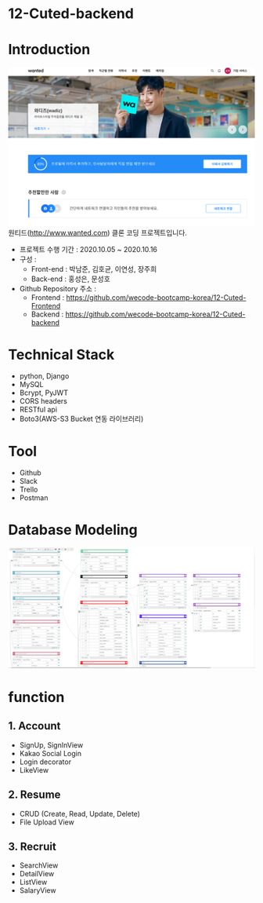 # 12-Cuted-backend

# Introduction
![](https://github.com/Mooniant/image/blob/main/wanted.png)
원티드(http://www.wanted.com) 클론 코딩 프로젝트입니다.
* 프로젝트 수행 기간 : 2020.10.05 ~ 2020.10.16
* 구성 : 
  * Front-end : 박남준, 김호균, 이연성, 장주희
  * Back-end  : 홍성은, 문성호
* Github Repository 주소 : 
  - Frontend : https://github.com/wecode-bootcamp-korea/12-Cuted-Frontend
  - Backend : https://github.com/wecode-bootcamp-korea/12-Cuted-backend
​
# Technical Stack
* python, Django
* MySQL
* Bcrypt, PyJWT
* CORS headers
* RESTful api
* Boto3(AWS-S3 Bucket 연동 라이브러리)
​
# Tool
* Github
* Slack
* Trello
* Postman
​
# Database Modeling
![](https://github.com/Mooniant/image/blob/main/Cuted%20modeling.png)
​
# function
## 1. Account
  - SignUp, SignInView
  - Kakao Social Login
  - Login decorator
  - LikeView
  
## 2. Resume
  - CRUD (Create, Read, Update, Delete)
  - File Upload View
​
## 3. Recruit
  - SearchView
  - DetailView
  - ListView
  - SalaryView
